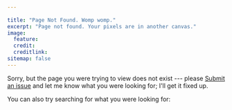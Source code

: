 ```yaml
---
 
title: "Page Not Found. Womp womp."
excerpt: "Page not found. Your pixels are in another canvas."
image:
  feature: 
  credit:
  creditlink: 
sitemap: false
---  
```


Sorry, but the page you were trying to view does not exist --- please <a href="{{ site.github.repository_url }}/issues/new?labels=FromTheSite&title=404">Submit an issue</a> and let me know what you were looking for; I'll get it fixed up.

You can also try searching for what you were looking for:

<script type="text/javascript">
  var GOOG_FIXURL_LANG = 'en';
  var GOOG_FIXURL_SITE = '{{ site.url }}'
</script>
<script type="text/javascript"
  src="http://linkhelp.clients.google.com/tbproxy/lh/wm/fixurl.js">
</script>